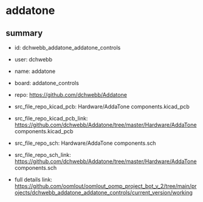 # addatone
 
## summary 
* id: dchwebb_addatone_addatone_controls
* user: dchwebb
* name: addatone
* board: addatone_controls
* repo: https://github.com/dchwebb/Addatone
* src_file_repo_kicad_pcb: Hardware/AddaTone components.kicad_pcb
* src_file_repo_kicad_pcb_link: https://github.com/dchwebb/Addatone/tree/master/Hardware/AddaTone components.kicad_pcb


* src_file_repo_sch: Hardware/AddaTone components.sch
* src_file_repo_sch_link: https://github.com/dchwebb/Addatone/tree/master/Hardware/AddaTone components.sch
* full details link: https://github.com/oomlout/oomlout_oomp_project_bot_v_2/tree/main/projects/dchwebb_addatone_addatone_controls/current_version/working  







